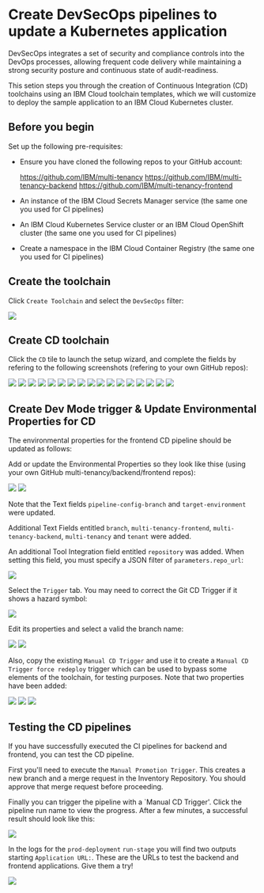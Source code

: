 # Create DevSecOps pipelines to update a Kubernetes application 

DevSecOps integrates a set of security and compliance controls into the DevOps processes, allowing frequent code delivery while maintaining a strong security posture and continuous state of audit-readiness.

This setion steps you through the creation of Continuous Integration (CD) toolchains using an IBM Cloud toolchain templates, which we will customize to deploy the sample application to an IBM Cloud Kubernetes cluster.


## Before you begin

Set up the following pre-requisites:

- Ensure you have cloned the following repos to your GitHub account:

    https://github.com/IBM/multi-tenancy
    https://github.com/IBM/multi-tenancy-backend
    https://github.com/IBM/multi-tenancy-frontend

- An instance of the IBM Cloud Secrets Manager service (the same one you used for CI pipelines)
- An IBM Cloud Kubernetes Service cluster or an IBM Cloud OpenShift cluster (the same one you used for CI pipelines)
- Create a namespace in the IBM Cloud Container Registry (the same one you used for CI pipelines)

## Create the toolchain

Click `Create Toolchain` and select the `DevSecOps` filter:

![](/documentation/images/cicd-k8s/CI-Backend/4.png)

## Create CD toolchain

Click the `CD` tile to launch the setup wizard, and complete the fields by refering to the following screenshots (refering to your own GitHub repos):

![](/documentation/images/cicd-k8s/CD/1.png)
![](/documentation/images/cicd-k8s/CD/2.png)
![](/documentation/images/cicd-k8s/CD/3.png)
![](/documentation/images/cicd-k8s/CD/4.png)
![](/documentation/images/cicd-k8s/CD/5.png)
![](/documentation/images/cicd-k8s/CD/6.png)
![](/documentation/images/cicd-k8s/CD/7.png)
![](/documentation/images/cicd-k8s/CD/8.png)
![](/documentation/images/cicd-k8s/CD/9.png)
![](/documentation/images/cicd-k8s/CD/10.png)
![](/documentation/images/cicd-k8s/CD/11.png)
![](/documentation/images/cicd-k8s/CD/12.png)
![](/documentation/images/cicd-k8s/CD/13.png)
![](/documentation/images/cicd-k8s/CD/14.png)
![](/documentation/images/cicd-k8s/CD/15.png)
![](/documentation/images/cicd-k8s/CD/16.png)
![](/documentation/images/cicd-k8s/CD/17.png)


## Create Dev Mode trigger & Update Environmental Properties for CD

The environmental properties for the frontend CD pipeline should be updated as follows:

Add or update the Environmental Properties so they look like thise (using your own GitHub multi-tenancy/backend/frontend repos):

![](/documentation/images/cicd-k8s/CD/18.png)
![](/documentation/images/cicd-k8s/CD/19.png)

Note that the Text fields `pipeline-config-branch` and `target-environment` were updated.

Additional Text Fields entitled `branch`, `multi-tenancy-frontend`, `multi-tenancy-backend`, `multi-tenancy` and `tenant` were added.

An additional Tool Integration field entitled `repository` was added.  When setting this field, you must specify a JSON filter of `parameters.repo_url`:

![](/documentation/images/cicd-k8s/CD/.png)

Select the `Trigger` tab.  You may need to correct the Git CD Trigger if it shows a hazard symbol:

![](/documentation/images/cicd-k8s/CD/20.png)

Edit its properties and select a valid the branch name:

![](/documentation/images/cicd-k8s/CD/21.png)
![](/documentation/images/cicd-k8s/CD/22.png)

Also, copy the existing `Manual CD Trigger` and use it to create a `Manual CD Trigger force redeploy` trigger which can be used to bypass some elements of the toolchain, for testing purposes.  Note that two properties have been added:

![](/documentation/images/cicd-k8s/CD/23.png)
![](/documentation/images/cicd-k8s/CD/24.png)
![](/documentation/images/cicd-k8s/CD/25.png)

## Testing the CD pipelines

If you have successfully executed the CI pipelines for backend and frontend, you can test the CD pipeline.

First you'll need to execute the `Manual Promotion Trigger`.  This creates a new branch and a merge request in the Inventory Repository.  You should approve that merge request before proceeding.

Finally you can trigger the pipeline with a `Manual CD Trigger'.  Click the pipeline run name to view the progress.  After a few minutes, a successful result should look like this:

![](/documentation/images/cicd-k8s/CD/.png)

In the logs for the `prod-deployment` `run-stage` you will find two outputs starting `Application URL:`.  These are the URLs to test the backend and frontend applications.  Give them a try!

![](/documentation/images/cicd-k8s/CD/.png)
